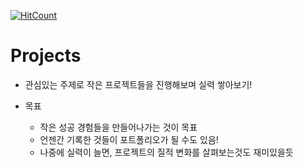 [![HitCount](http://hits.dwyl.com/Sean-Parkk/Projects.svg)](http://hits.dwyl.com/Sean-Parkk/Projects)

# Projects
* 관심있는 주제로 작은 프로젝트들을 진행해보며 실력 쌓아보기!
  
* 목표
  * 작은 성공 경험들을 만들어나가는 것이 목표
  * 언젠간 기록한 것들이 포트폴리오가 될 수도 있음!
  * 나중에 실력이 늘면, 프로젝트의 질적 변화를 살펴보는것도 재미있을듯
